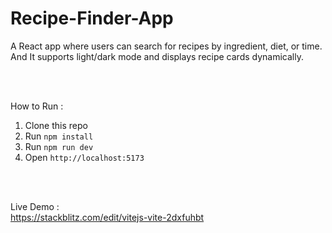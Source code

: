 # Recipe-Finder-App


A React app where users can search for recipes by ingredient, diet, or time.  <br>
And It supports light/dark mode and displays recipe cards dynamically.

<br>
<br>

How to Run : <br>
1. Clone this repo <br>
2. Run `npm install` <br>
3. Run `npm run dev` <br>
4. Open `http://localhost:5173` <br>

<br>
<br>

Live Demo : <br>
https://stackblitz.com/edit/vitejs-vite-2dxfuhbt
